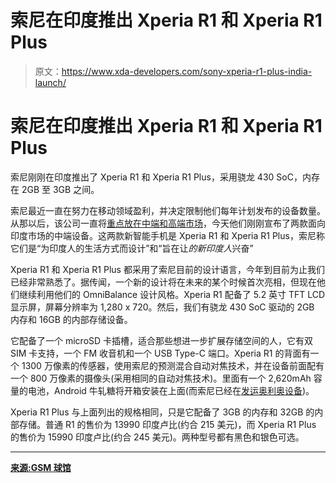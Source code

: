 # 索尼在印度推出 Xperia R1 和 Xperia R1 Plus

> 原文：<https://www.xda-developers.com/sony-xperia-r1-plus-india-launch/>

# 索尼在印度推出 Xperia R1 和 Xperia R1 Plus

索尼刚刚在印度推出了 Xperia R1 和 Xperia R1 Plus，采用骁龙 430 SoC，内存在 2GB 至 3GB 之间。

索尼最近一直在努力在移动领域盈利，并决定限制他们每年计划发布的设备数量。从那以后，该公司一直将[重点放在中端和高端市场](https://www.xda-developers.com/sony-launches-the-xperia-xz-premium-xzs-xa1-and-xa1-ultra-at-mwc-2017/)，今天他们刚刚宣布了两款面向印度市场的中端设备。这两款新智能手机是 Xperia R1 和 Xperia R1 Plus，索尼称它们是“为印度人的生活方式而设计”和“旨在让*的新印度人*兴奋”

Xperia R1 和 Xperia R1 Plus 都采用了索尼目前的设计语言，今年到目前为止我们已经非常熟悉了。据传闻，一个新的设计将在未来的某个时候首次亮相，但现在他们继续利用他们的 OmniBalance 设计风格。Xperia R1 配备了 5.2 英寸 TFT LCD 显示屏，屏幕分辨率为 1,280 x 720。然后，我们有骁龙 430 SoC 驱动的 2GB 内存和 16GB 的内部存储设备。

它配备了一个 microSD 卡插槽，适合那些想进一步扩展存储空间的人，它有双 SIM 卡支持，一个 FM 收音机和一个 USB Type-C 端口。Xperia R1 的背面有一个 1300 万像素的传感器，使用索尼的预测混合自动对焦技术，并在设备前面配有一个 800 万像素的摄像头(采用相同的自动对焦技术)。里面有一个 2,620mAh 容量的电池，Android 牛轧糖将开箱安装在上面(而索尼已经在[发运奥利奥设备](https://www.xda-developers.com/xperia-xz1-compact-ifa-2017-released/))。

Xperia R1 Plus 与上面列出的规格相同，只是它配备了 3GB 的内存和 32GB 的内部存储。普通 R1 的售价为 13990 印度卢比(约合 215 美元)，而 Xperia R1 Plus 的售价为 15990 印度卢比(约合 245 美元)。两种型号都有黑色和银色可选。

* * *

[**来源:GSM 球馆**](https://www.gsmarena.com/sony_announces_xperia_r1_and_xperia_r1_plus_in_india-news-27960.php)